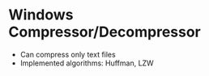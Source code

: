 # Windows Compressor/Decompressor
- Can compress only text files
- Implemented algorithms: Huffman, LZW
